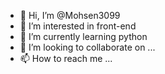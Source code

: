 - 👋 Hi, I’m @Mohsen3099
- 👀 I’m interested in front-end 
- 🌱 I’m currently learning python 
- 💞️ I’m looking to collaborate on ...
- 📫 How to reach me ...

<!---
Mohsen3099/Mohsen3099 is a ✨ special ✨ repository because its `README.md` (this file) appears on your GitHub profile.
You can click the Preview link to take a look at your changes.
--->
